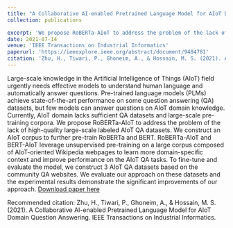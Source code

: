 ```yaml
---
title: "A Collaborative AI-enabled Pretrained Language Model for AIoT Domain Question Answering"
collection: publications

excerpt: 'We propose RoBERTa-AIoT to address the problem of the lack of high-quality large-scale labeled AIoT QA datasets.' 
date: 2021-07-14
venue: 'IEEE Transactions on Industrial Informatics'
paperurl: 'https://ieeexplore.ieee.org/abstract/document/9484781'
citation: 'Zhu, H., Tiwari, P., Ghoneim, A., & Hossain, M. S. (2021). A Collaborative AI-enabled Pretrained Language Model for AIoT Domain Question Answering. IEEE Transactions on Industrial Informatics.'
---
```

Large-scale knowledge in the Artificial Intelligence of Things (AIoT) field urgently needs effective models to understand human language and automatically answer questions. Pre-trained language models (PLMs) achieve state-of-the-art performance on some question answering (QA) datasets, but few models can answer questions on AIoT domain knowledge. Currently, AIoT domain lacks sufficient QA datasets and large-scale pre-training corpora. We propose RoBERTa-AIoT to address the problem of the lack of high-quality large-scale labeled AIoT QA datasets. We construct an AIoT corpus to further pre-train RoBERTa and BERT. RoBERTa-AIoT and BERT-AIoT leverage unsupervised pre-training on a large corpus composed of AIoT-oriented Wikipedia webpages to learn more domain-specific context and improve performance on the AIoT QA tasks. To fine-tune and evaluate the model, we construct 3 AIoT QA datasets based on the community QA websites. We evaluate our approach on these datasets and the experimental results demonstrate the significant improvements of our approach.
[Download paper here](https://github.com/prayagtiwari/prayagtiwari.github.io/tree/master/files/IPM.pdf)

Recommended citation:  Zhu, H., Tiwari, P., Ghoneim, A., & Hossain, M. S. (2021). A Collaborative AI-enabled Pretrained Language Model for AIoT Domain Question Answering. IEEE Transactions on Industrial Informatics.
